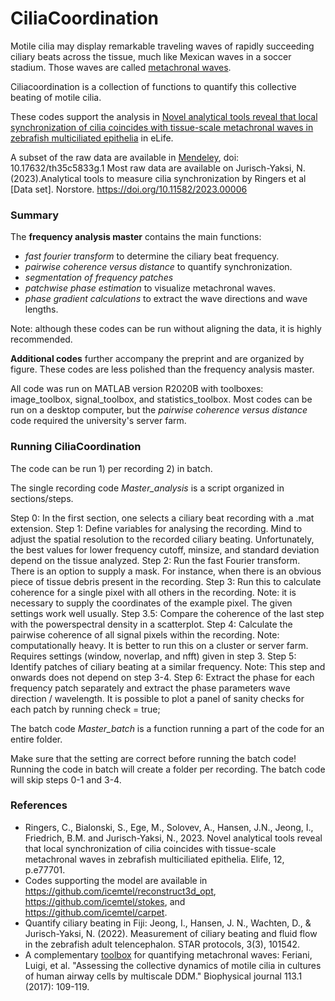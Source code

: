 # CiliaCoordination

Motile cilia may display remarkable traveling waves of rapidly succeeding ciliary beats across the tissue, much like Mexican waves in a soccer stadium. Those waves are called [metachronal waves](https://en.wikipedia.org/wiki/Metachronal_rhythm).

Ciliacoordination is a collection of functions to quantify this collective beating of motile cilia. 

These codes support the analysis in [Novel analytical tools reveal that local synchronization of cilia coincides with tissue-scale metachronal waves in zebrafish multiciliated epithelia](https://doi.org/10.7554/eLife.77701) in eLife.

A subset of the raw data are available in [Mendeley](https://data.mendeley.com/datasets/th35c5833g/1), doi: 10.17632/th35c5833g.1 
Most raw data are available on Jurisch-Yaksi, N. (2023).Analytical tools to measure cilia synchronization by Ringers et al [Data set]. Norstore. https://doi.org/10.11582/2023.00006


### Summary
The **frequency analysis master** contains the main functions: 
- *fast fourier transform* to determine the ciliary beat frequency. 
- *pairwise coherence versus distance* to quantify synchronization. 
- *segmentation of frequency patches*
- *patchwise phase estimation* to visualize metachronal waves.
- *phase gradient calculations* to extract the wave directions and wave lengths. 

Note: although these codes can be run without aligning the data, it is highly recommended. 

**Additional codes** further accompany the preprint and are organized by figure. 
These codes are less polished than the frequency analysis master. 

All code was run on MATLAB version R2020B with toolboxes: image_toolbox, signal_toolbox, and statistics_toolbox.
Most codes can be run on a desktop computer, but the *pairwise coherence versus distance* code required the university's server farm.

### Running CiliaCoordination

The code can be run 1) per recording 2) in batch. 

The single recording code *Master_analysis* is a script organized in sections/steps.

  Step 0: In the first section, one selects a ciliary beat recording with a .mat extension. 
  Step 1: Define variables for analysing the recording. Mind to adjust the spatial resolution to the recorded ciliary beating. Unfortunately, the best values for lower frequency cutoff, minsize, and standard deviation depend on the tissue analyzed. 
  Step 2: Run the fast Fourier transform. There is an option to supply a mask. For instance, when there is an obvious piece of tissue debris present in the recording.
  Step 3: Run this to calculate coherence for a single pixel with all others in the recording. Note: it is necessary to supply the coordinates of the example pixel. The given settings work well usually. 
  Step 3.5: Compare the coherence of the last step with the powerspectral density in a scatterplot. 
  Step 4: Calculate the pairwise coherence of all signal pixels within the recording. Note: computationally heavy. It is better to run this on a cluster or server farm. Requires settings (window, noverlap, and nfft) given in step 3. 
  Step 5: Identify patches of ciliary beating at a similar frequency. Note: This step and onwards does not depend on step 3-4. 
  Step 6: Extract the phase for each frequency patch separately and extract the phase parameters wave direction / wavelength. It is possible to plot a panel of sanity checks for each patch by running check = true; 
  
The batch code *Master_batch* is a function running a part of the code for an entire folder. 

  Make sure that the setting are correct before running the batch code! 
  Running the code in batch will create a folder per recording. 
  The batch code will skip steps 0-1 and 3-4.

### References 
* Ringers, C., Bialonski, S., Ege, M., Solovev, A., Hansen, J.N., Jeong, I., Friedrich, B.M. and Jurisch-Yaksi, N., 2023. Novel analytical tools reveal that local synchronization of cilia coincides with tissue-scale metachronal waves in zebrafish multiciliated epithelia. Elife, 12, p.e77701.
* Codes supporting the model are available in https://github.com/icemtel/reconstruct3d_opt, https://github.com/icemtel/stokes, and https://github.com/icemtel/carpet.
* Quantify ciliary beating in Fiji: Jeong, I., Hansen, J. N., Wachten, D., & Jurisch-Yaksi, N. (2022). Measurement of ciliary beating and fluid flow in the zebrafish adult telencephalon. STAR protocols, 3(3), 101542.  
* A complementary [toolbox](https://www.repository.cam.ac.uk/handle/1810/265273) for quantifying metachronal waves: 
Feriani, Luigi, et al. "Assessing the collective dynamics of motile cilia in cultures of human airway cells by multiscale DDM." Biophysical journal 113.1 (2017): 109-119.


